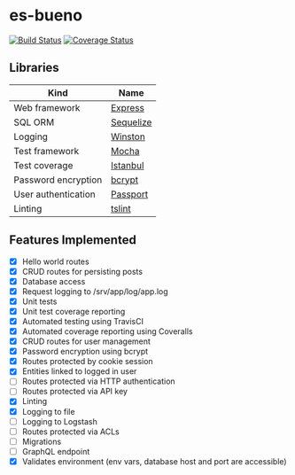 # es-bueno

[![Build Status](https://travis-ci.org/galactic-filament/es-bueno.svg?branch=master)](https://travis-ci.org/galactic-filament/es-bueno)
[![Coverage Status](https://coveralls.io/repos/github/galactic-filament/es-bueno/badge.svg?branch=master)](https://coveralls.io/github/galactic-filament/es-bueno?branch=master)

## Libraries

Kind | Name
--- | ---
Web framework | [Express](https://expressjs.com/)
SQL ORM | [Sequelize](http://docs.sequelizejs.com/)
Logging | [Winston](https://www.npmjs.com/package/winston)
Test framework | [Mocha](https://mochajs.org/)
Test coverage | [Istanbul](https://istanbul.js.org/)
Password encryption | [bcrypt](https://github.com/kelektiv/node.bcrypt.js)
User authentication | [Passport](https://github.com/jaredhanson/passport)
Linting | [tslint](https://github.com/palantir/tslint)

## Features Implemented

- [x] Hello world routes
- [x] CRUD routes for persisting posts
- [x] Database access
- [x] Request logging to /srv/app/log/app.log
- [x] Unit tests
- [x] Unit test coverage reporting
- [x] Automated testing using TravisCI
- [x] Automated coverage reporting using Coveralls
- [x] CRUD routes for user management
- [x] Password encryption using bcrypt
- [x] Routes protected by cookie session
- [x] Entities linked to logged in user
- [ ] Routes protected via HTTP authentication
- [ ] Routes protected via API key
- [x] Linting
- [x] Logging to file
- [ ] Logging to Logstash
- [ ] Routes protected via ACLs
- [ ] Migrations
- [ ] GraphQL endpoint
- [x] Validates environment (env vars, database host and port are accessible)
